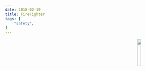 ```yaml
---
date: 2018-02-19
title: FireFighter
tags: [
    "safety",
]
---
```

<img align="right" src="https://i.imgur.com/p8jenZt.png" width=15%>

